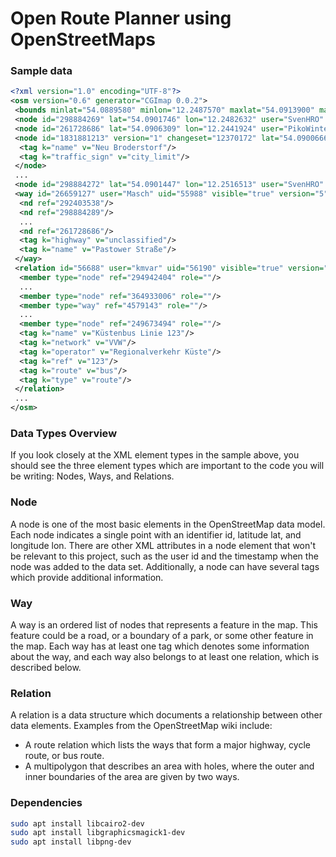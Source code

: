# Open Route Planner using OpenStreetMaps

### Sample data

```xml
<?xml version="1.0" encoding="UTF-8"?>
<osm version="0.6" generator="CGImap 0.0.2">
 <bounds minlat="54.0889580" minlon="12.2487570" maxlat="54.0913900" maxlon="12.2524800"/>
 <node id="298884269" lat="54.0901746" lon="12.2482632" user="SvenHRO" uid="46882" visible="true" version="1" changeset="676636" timestamp="2008-09-21T21:37:45Z"/>
 <node id="261728686" lat="54.0906309" lon="12.2441924" user="PikoWinter" uid="36744" visible="true" version="1" changeset="323878" timestamp="2008-05-03T13:39:23Z"/>
 <node id="1831881213" version="1" changeset="12370172" lat="54.0900666" lon="12.2539381" user="lafkor" uid="75625" visible="true" timestamp="2012-07-20T09:43:19Z">
  <tag k="name" v="Neu Broderstorf"/>
  <tag k="traffic_sign" v="city_limit"/>
 </node>
 ...
 <node id="298884272" lat="54.0901447" lon="12.2516513" user="SvenHRO" uid="46882" visible="true" version="1" changeset="676636" timestamp="2008-09-21T21:37:45Z"/>
 <way id="26659127" user="Masch" uid="55988" visible="true" version="5" changeset="4142606" timestamp="2010-03-16T11:47:08Z">
  <nd ref="292403538"/>
  <nd ref="298884289"/>
  ...
  <nd ref="261728686"/>
  <tag k="highway" v="unclassified"/>
  <tag k="name" v="Pastower Straße"/>
 </way>
 <relation id="56688" user="kmvar" uid="56190" visible="true" version="28" changeset="6947637" timestamp="2011-01-12T14:23:49Z">
  <member type="node" ref="294942404" role=""/>
  ...
  <member type="node" ref="364933006" role=""/>
  <member type="way" ref="4579143" role=""/>
  ...
  <member type="node" ref="249673494" role=""/>
  <tag k="name" v="Küstenbus Linie 123"/>
  <tag k="network" v="VVW"/>
  <tag k="operator" v="Regionalverkehr Küste"/>
  <tag k="ref" v="123"/>
  <tag k="route" v="bus"/>
  <tag k="type" v="route"/>
 </relation>
 ...
</osm>
```

### Data Types Overview

If you look closely at the XML element types in the sample above, you should see the three element types which are important to the code you will be writing: Nodes, Ways, and Relations.

### Node

A node is one of the most basic elements in the OpenStreetMap data model. Each node indicates a single point with an identifier id, latitude lat, and longitude lon. There are other XML attributes in a node element that won't be relevant to this project, such as the user id and the timestamp when the node was added to the data set. Additionally, a node can have several tags which provide additional information.

### Way

A way is an ordered list of nodes that represents a feature in the map. This feature could be a road, or a boundary of a park, or some other feature in the map. Each way has at least one tag which denotes some information about the way, and each way also belongs to at least one relation, which is described below.

### Relation

A relation is a data structure which documents a relationship between other data elements. Examples from the OpenStreetMap wiki include:

- A route relation which lists the ways that form a major highway, cycle route, or bus route.
- A multipolygon that describes an area with holes, where the outer and inner boundaries of the area are given by two ways.

### Dependencies

```bash
sudo apt install libcairo2-dev
sudo apt install libgraphicsmagick1-dev
sudo apt install libpng-dev
```
